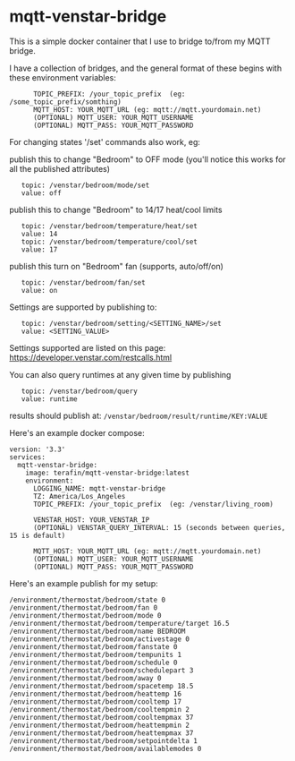 # mqtt-venstar-bridge

This is a simple docker container that I use to bridge to/from my MQTT bridge.

I have a collection of bridges, and the general format of these begins with these environment variables:

```mqtt
      TOPIC_PREFIX: /your_topic_prefix  (eg: /some_topic_prefix/somthing)
      MQTT_HOST: YOUR_MQTT_URL (eg: mqtt://mqtt.yourdomain.net)
      (OPTIONAL) MQTT_USER: YOUR_MQTT_USERNAME
      (OPTIONAL) MQTT_PASS: YOUR_MQTT_PASSWORD
```

For changing states '/set' commands also work, eg:

publish this to change "Bedroom" to OFF mode (you'll notice this works for all the published attributes)

```mqtt
   topic: /venstar/bedroom/mode/set
   value: off
```

publish this to change "Bedroom" to 14/17 heat/cool limits

```mqtt
   topic: /venstar/bedroom/temperature/heat/set
   value: 14
   topic: /venstar/bedroom/temperature/cool/set
   value: 17
```

publish this turn on "Bedroom" fan (supports, auto/off/on)

```mqtt
   topic: /venstar/bedroom/fan/set
   value: on
```

Settings are supported by publishing to:

```mqtt
   topic: /venstar/bedroom/setting/<SETTING_NAME>/set
   value: <SETTING_VALUE>
```

Settings supported are listed on this page: <https://developer.venstar.com/restcalls.html>

You can also query runtimes at any given time by publishing

```mqtt
   topic: /venstar/bedroom/query
   value: runtime
```

results should publish at: `/venstar/bedroom/result/runtime/KEY:VALUE`

Here's an example docker compose:

```mqtt
version: '3.3'
services:
  mqtt-venstar-bridge:
    image: terafin/mqtt-venstar-bridge:latest
    environment:
      LOGGING_NAME: mqtt-venstar-bridge
      TZ: America/Los_Angeles
      TOPIC_PREFIX: /your_topic_prefix  (eg: /venstar/living_room)

      VENSTAR_HOST: YOUR_VENSTAR_IP
      (OPTIONAL) VENSTAR_QUERY_INTERVAL: 15 (seconds between queries, 15 is default)

      MQTT_HOST: YOUR_MQTT_URL (eg: mqtt://mqtt.yourdomain.net)
      (OPTIONAL) MQTT_USER: YOUR_MQTT_USERNAME
      (OPTIONAL) MQTT_PASS: YOUR_MQTT_PASSWORD
```

Here's an example publish for my setup:

```mqtt
/environment/thermostat/bedroom/state 0
/environment/thermostat/bedroom/fan 0
/environment/thermostat/bedroom/mode 0
/environment/thermostat/bedroom/temperature/target 16.5
/environment/thermostat/bedroom/name BEDROOM
/environment/thermostat/bedroom/activestage 0
/environment/thermostat/bedroom/fanstate 0
/environment/thermostat/bedroom/tempunits 1
/environment/thermostat/bedroom/schedule 0
/environment/thermostat/bedroom/schedulepart 3
/environment/thermostat/bedroom/away 0
/environment/thermostat/bedroom/spacetemp 18.5
/environment/thermostat/bedroom/heattemp 16
/environment/thermostat/bedroom/cooltemp 17
/environment/thermostat/bedroom/cooltempmin 2
/environment/thermostat/bedroom/cooltempmax 37
/environment/thermostat/bedroom/heattempmin 2
/environment/thermostat/bedroom/heattempmax 37
/environment/thermostat/bedroom/setpointdelta 1
/environment/thermostat/bedroom/availablemodes 0
```
